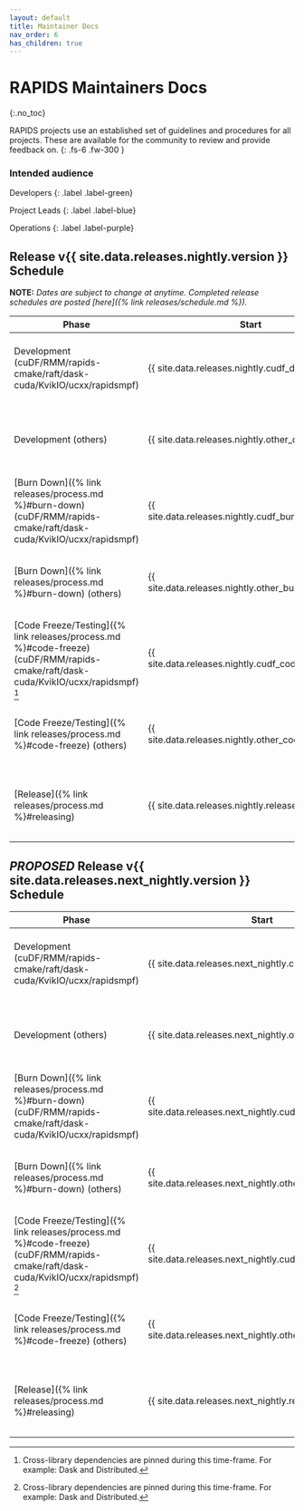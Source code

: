 ```yaml
---
layout: default
title: Maintainer Docs
nav_order: 6
has_children: true
---
```


# RAPIDS Maintainers Docs
{:.no_toc}

RAPIDS projects use an established set of guidelines and procedures for all projects. These are available for the community to review and provide feedback on.
{: .fs-6 .fw-300 }

### Intended audience

Developers
{: .label .label-green}

Project Leads
{: .label .label-blue}

Operations
{: .label .label-purple}

## Release v{{ site.data.releases.nightly.version }} Schedule

**NOTE:** *Dates are subject to change at anytime. Completed release schedules are posted [here]({% link releases/schedule.md %}).*

Phase | Start | End | Duration
-- | -- | -- | --
Development (cuDF/RMM/rapids-cmake/raft/dask-cuda/KvikIO/ucxx/rapidsmpf) | {{ site.data.releases.nightly.cudf_dev.start | date: "%a, %b %e, %Y" }} | {{ site.data.releases.nightly.cudf_dev.end | date: "%a, %b %e, %Y" }} | {{ site.data.releases.nightly.cudf_dev.days }} days
Development (others) | {{ site.data.releases.nightly.other_dev.start | date: "%a, %b %e, %Y" }} | {{ site.data.releases.nightly.other_dev.end | date: "%a, %b %e, %Y" }} | {{ site.data.releases.nightly.other_dev.days }} days
[Burn Down]({% link releases/process.md %}#burn-down) (cuDF/RMM/rapids-cmake/raft/dask-cuda/KvikIO/ucxx/rapidsmpf) | {{ site.data.releases.nightly.cudf_burndown.start | date: "%a, %b %e, %Y" }} | {{ site.data.releases.nightly.cudf_burndown.end | date: "%a, %b %e, %Y" }} | {{ site.data.releases.nightly.cudf_burndown.days }} days
[Burn Down]({% link releases/process.md %}#burn-down) (others) | {{ site.data.releases.nightly.other_burndown.start | date: "%a, %b %e, %Y" }} | {{ site.data.releases.nightly.other_burndown.end | date: "%a, %b %e, %Y" }} | {{ site.data.releases.nightly.other_burndown.days }} days
[Code Freeze/Testing]({% link releases/process.md %}#code-freeze) (cuDF/RMM/rapids-cmake/raft/dask-cuda/KvikIO/ucxx/rapidsmpf) [^1] | {{ site.data.releases.nightly.cudf_codefreeze.start | date: "%a, %b %e, %Y" }} | {{ site.data.releases.nightly.cudf_codefreeze.end | date: "%a, %b %e, %Y" }} | {{ site.data.releases.nightly.cudf_codefreeze.days }} days
[Code Freeze/Testing]({% link releases/process.md %}#code-freeze) (others) | {{ site.data.releases.nightly.other_codefreeze.start | date: "%a, %b %e, %Y" }} | {{ site.data.releases.nightly.other_codefreeze.end | date: "%a, %b %e, %Y" }} | {{ site.data.releases.nightly.other_codefreeze.days }} days
[Release]({% link releases/process.md %}#releasing) | {{ site.data.releases.nightly.release.start | date: "%a, %b %e, %Y" }} | {{ site.data.releases.nightly.release.end | date: "%a, %b %e, %Y" }} | {{ site.data.releases.nightly.release.days }} days

## _PROPOSED_ Release v{{ site.data.releases.next_nightly.version }} Schedule

Phase | Start | End | Duration
-- | -- | -- | --
Development (cuDF/RMM/rapids-cmake/raft/dask-cuda/KvikIO/ucxx/rapidsmpf) | {{ site.data.releases.next_nightly.cudf_dev.start | date: "%a, %b %e, %Y" }} | {{ site.data.releases.next_nightly.cudf_dev.end | date: "%a, %b %e, %Y" }} | {{ site.data.releases.next_nightly.cudf_dev.days }} days
Development (others) | {{ site.data.releases.next_nightly.other_dev.start | date: "%a, %b %e, %Y" }} | {{ site.data.releases.next_nightly.other_dev.end | date: "%a, %b %e, %Y" }} | {{ site.data.releases.next_nightly.other_dev.days }} days
[Burn Down]({% link releases/process.md %}#burn-down) (cuDF/RMM/rapids-cmake/raft/dask-cuda/KvikIO/ucxx/rapidsmpf) | {{ site.data.releases.next_nightly.cudf_burndown.start | date: "%a, %b %e, %Y" }} | {{ site.data.releases.next_nightly.cudf_burndown.end | date: "%a, %b %e, %Y" }} | {{ site.data.releases.next_nightly.cudf_burndown.days }} days
[Burn Down]({% link releases/process.md %}#burn-down) (others) | {{ site.data.releases.next_nightly.other_burndown.start | date: "%a, %b %e, %Y" }} | {{ site.data.releases.next_nightly.other_burndown.end | date: "%a, %b %e, %Y" }} | {{ site.data.releases.next_nightly.other_burndown.days }} days
[Code Freeze/Testing]({% link releases/process.md %}#code-freeze) (cuDF/RMM/rapids-cmake/raft/dask-cuda/KvikIO/ucxx/rapidsmpf) [^1] | {{ site.data.releases.next_nightly.cudf_codefreeze.start | date: "%a, %b %e, %Y" }} | {{ site.data.releases.next_nightly.cudf_codefreeze.end | date: "%a, %b %e, %Y" }} | {{ site.data.releases.next_nightly.cudf_codefreeze.days }} days
[Code Freeze/Testing]({% link releases/process.md %}#code-freeze) (others) | {{ site.data.releases.next_nightly.other_codefreeze.start | date: "%a, %b %e, %Y" }} | {{ site.data.releases.next_nightly.other_codefreeze.end | date: "%a, %b %e, %Y" }} | {{ site.data.releases.next_nightly.other_codefreeze.days }} days
[Release]({% link releases/process.md %}#releasing) | {{ site.data.releases.next_nightly.release.start | date: "%a, %b %e, %Y" }} | {{ site.data.releases.next_nightly.release.end | date: "%a, %b %e, %Y" }} | {{ site.data.releases.next_nightly.release.days }} days

[^1]: Cross-library dependencies are pinned during this time-frame. For example: Dask and Distributed.
